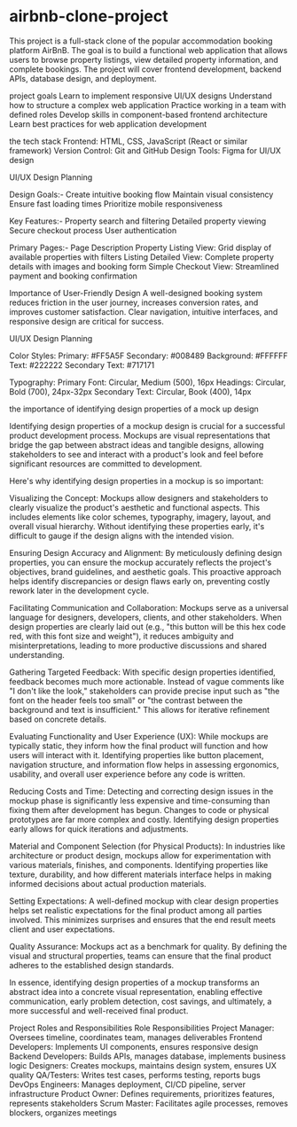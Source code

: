 # airbnb-clone-project
This project is a full-stack clone of the popular accommodation booking platform AirBnB. The goal is to build a functional web application that allows users to browse property listings, view detailed property information, and complete bookings. The project will cover frontend development, backend APIs, database design, and deployment.

project goals
Learn to implement responsive UI/UX designs
Understand how to structure a complex web application
Practice working in a team with defined roles
Develop skills in component-based frontend architecture
Learn best practices for web application development

the tech stack
Frontend: HTML, CSS, JavaScript (React or similar framework)
Version Control: Git and GitHub
Design Tools: Figma for UI/UX design


UI/UX Design Planning

Design Goals:-
Create intuitive booking flow
Maintain visual consistency
Ensure fast loading times
Prioritize mobile responsiveness

Key Features:-
Property search and filtering
Detailed property viewing
Secure checkout process
User authentication

Primary Pages:-
Page	Description
Property Listing View: 	Grid display of available properties with filters
Listing Detailed View:	Complete property details with images and booking form
Simple Checkout View:	Streamlined payment and booking confirmation

Importance of User-Friendly Design
A well-designed booking system reduces friction in the user journey, increases conversion rates, and improves customer satisfaction. Clear navigation, intuitive interfaces, and responsive design are critical for success.

UI/UX Design Planning

Color Styles:
Primary: #FF5A5F
Secondary: #008489
Background: #FFFFFF
Text: #222222
Secondary Text: #717171

Typography:
Primary Font: Circular, Medium (500), 16px
Headings: Circular, Bold (700), 24px-32px
Secondary Text: Circular, Book (400), 14px


the importance of identifying design properties of a mock up design

Identifying design properties of a mockup design is crucial for a successful product development process. Mockups are visual representations that bridge the gap between abstract ideas and tangible designs, allowing stakeholders to see and interact with a product's look and feel before significant resources are committed to development.

Here's why identifying design properties in a mockup is so important:

Visualizing the Concept: Mockups allow designers and stakeholders to clearly visualize the product's aesthetic and functional aspects. This includes elements like color schemes, typography, imagery, layout, and overall visual hierarchy. Without identifying these properties early, it's difficult to gauge if the design aligns with the intended vision.

Ensuring Design Accuracy and Alignment: By meticulously defining design properties, you can ensure the mockup accurately reflects the project's objectives, brand guidelines, and aesthetic goals. This proactive approach helps identify discrepancies or design flaws early on, preventing costly rework later in the development cycle.

Facilitating Communication and Collaboration: Mockups serve as a universal language for designers, developers, clients, and other stakeholders. When design properties are clearly laid out (e.g., "this button will be this hex code red, with this font size and weight"), it reduces ambiguity and misinterpretations, leading to more productive discussions and shared understanding.

Gathering Targeted Feedback: With specific design properties identified, feedback becomes much more actionable. Instead of vague comments like "I don't like the look," stakeholders can provide precise input such as "the font on the header feels too small" or "the contrast between the background and text is insufficient." This allows for iterative refinement based on concrete details.

Evaluating Functionality and User Experience (UX): While mockups are typically static, they inform how the final product will function and how users will interact with it. Identifying properties like button placement, navigation structure, and information flow helps in assessing ergonomics, usability, and overall user experience before any code is written.

Reducing Costs and Time: Detecting and correcting design issues in the mockup phase is significantly less expensive and time-consuming than fixing them after development has begun. Changes to code or physical prototypes are far more complex and costly. Identifying design properties early allows for quick iterations and adjustments.

Material and Component Selection (for Physical Products): In industries like architecture or product design, mockups allow for experimentation with various materials, finishes, and components. Identifying properties like texture, durability, and how different materials interface helps in making informed decisions about actual production materials.

Setting Expectations: A well-defined mockup with clear design properties helps set realistic expectations for the final product among all parties involved. This minimizes surprises and ensures that the end result meets client and user expectations.

Quality Assurance: Mockups act as a benchmark for quality. By defining the visual and structural properties, teams can ensure that the final product adheres to the established design standards.

In essence, identifying design properties of a mockup transforms an abstract idea into a concrete visual representation, enabling effective communication, early problem detection, cost savings, and ultimately, a more successful and well-received final product.


Project Roles and Responsibilities
Role                          	Responsibilities
Project Manager:     	Oversees timeline, coordinates team, manages deliverables
Frontend Developers:	Implements UI components, ensures responsive design
Backend Developers:  	Builds APIs, manages database, implements business logic
Designers:	          Creates mockups, maintains design system, ensures UX quality
QA/Testers:	          Writes test cases, performs testing, reports bugs
DevOps Engineers:	    Manages deployment, CI/CD pipeline, server infrastructure
Product Owner:	      Defines requirements, prioritizes features, represents stakeholders
Scrum Master:       	Facilitates agile processes, removes blockers, organizes meetings



